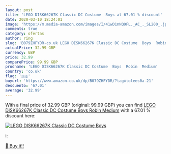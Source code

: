```yaml
---
layout: post
title: 'LEGO DISK66267K Classic DC Costume  Boys at 67.01 % discount'
date: 2020-03-10 18:24:01
image: 'https://m.media-amazon.com/images/I/41wD1nNQ9FL._AC_._SL200_.jpg'
comments: true
category: ofertas
author: ring
slug: 'B079ZHFYDR-co.uk LEGO DISK66267K Classic DC Costume  Boys  Robin  Medium'
actualPrice: 32.99 GBP
currency: GBP
price: 32.99
comparePrice: 99.99 GBP
prodname: 'LEGO DISK66267K Classic DC Costume  Boys  Robin  Medium'
country: 'co.uk'
flag: '🇬🇧'
buyurl: 'https://www.amazon.co.uk/dp/B079ZHFYDR/?tag=tolees0a-21'
descuento: '67.01'
average: '32.99'
---
```


With a final price of 32.99 GBP (original: 99.99 GBP) you can find [LEGO DISK66267K Classic DC Costume  Boys  Robin  Medium](https://www.amazon.co.uk/dp/B079ZHFYDR/?tag=tolees0a-21) with a  67.01 % discount here:

[![LEGO DISK66267K Classic DC Costume  Boys](https://m.media-amazon.com/images/I/41wD1nNQ9FL._AC_._SL200_.jpg)](https://www.amazon.co.uk/dp/B079ZHFYDR/?tag=tolees0a-21)

ℹ️:


[🛒 Buy it!!](https://www.amazon.co.uk/dp/B079ZHFYDR/?tag=tolees0a-21)
